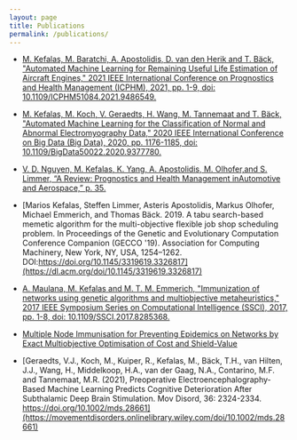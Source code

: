 ```yaml
---
layout: page
title: Publications
permalink: /publications/
---
```



<!-- <iframe src="https://giphy.com/embed/jp7jSyjNNz2ansuOS8" width="480" height="400" frameBorder="0" class="giphy-embed" allowFullScreen></iframe><p><a href="https://giphy.com/gifs/theoffice-jp7jSyjNNz2ansuOS8">via GIPHY</a></p>

**Under construction** -->

- [M. Kefalas, M. Baratchi, A. Apostolidis, D. van den Herik and T. Bäck, "Automated Machine Learning for Remaining Useful Life Estimation of Aircraft Engines," 2021 IEEE International Conference on Prognostics and Health Management (ICPHM), 2021, pp. 1-9, doi: 10.1109/ICPHM51084.2021.9486549.](https://ieeexplore.ieee.org/document/9486549)

- [M. Kefalas, M. Koch, V. Geraedts, H. Wang, M. Tannemaat and T. Bäck, "Automated Machine Learning for the Classification of Normal and Abnormal Electromyography Data," 2020 IEEE International Conference on Big Data (Big Data), 2020, pp. 1176-1185, doi: 10.1109/BigData50022.2020.9377780.](https://ieeexplore.ieee.org/abstract/document/9377780)

- [V. D. Nguyen,  M. Kefalas,  K. Yang,  A. Apostolidis,  M. Olhofer,and  S. Limmer,  “A  Review:  Prognostics  and  Health  Management  inAutomotive and Aerospace,” p. 35.](https://papers.phmsociety.org/index.php/ijphm/article/view/2730)

- [Marios Kefalas, Steffen Limmer, Asteris Apostolidis, Markus Olhofer, Michael Emmerich, and Thomas Bäck. 2019. A tabu search-based memetic algorithm for the multi-objective flexible job shop scheduling problem. In Proceedings of the Genetic and Evolutionary Computation Conference Companion (GECCO '19). Association for Computing Machinery, New York, NY, USA, 1254–1262. DOI:https://doi.org/10.1145/3319619.3326817](https://dl.acm.org/doi/10.1145/3319619.3326817)

- [A. Maulana, M. Kefalas and M. T. M. Emmerich, "Immunization of networks using genetic algorithms and multiobjective metaheuristics," 2017 IEEE Symposium Series on Computational Intelligence (SSCI), 2017, pp. 1-8, doi: 10.1109/SSCI.2017.8285368.](https://ieeexplore.ieee.org/document/8285368)

- [Multiple Node Immunisation for Preventing Epidemics on Networks by Exact Multiobjective Optimisation of Cost and Shield-Value](https://arxiv.org/abs/2010.06488)

- [Geraedts, V.J., Koch, M., Kuiper, R., Kefalas, M., Bäck, T.H., van Hilten, J.J., Wang, H., Middelkoop, H.A., van der Gaag, N.A., Contarino, M.F. and Tannemaat, M.R. (2021), Preoperative Electroencephalography-Based Machine Learning Predicts Cognitive Deterioration After Subthalamic Deep Brain Stimulation. Mov Disord, 36: 2324-2334. https://doi.org/10.1002/mds.28661](https://movementdisorders.onlinelibrary.wiley.com/doi/10.1002/mds.28661)

